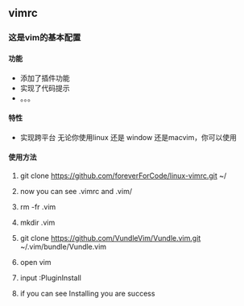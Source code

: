 ## vimrc

### 这是vim的基本配置

#### 功能
- 添加了插件功能
- 实现了代码提示
-  。。。

#### 特性
- 实现跨平台 无论你使用linux 还是 window 还是macvim，你可以使用

#### 使用方法

1. git clone https://github.com/foreverForCode/linux-vimrc.git ~/

2. now you can see .vimrc and .vim/

3. rm -fr .vim

4. mkdir .vim

5. git clone https://github.com/VundleVim/Vundle.vim.git ~/.vim/bundle/Vundle.vim

6. open vim

7. input :PluginInstall

8. if you can see Installing you are success


